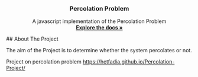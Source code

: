 <br />
<p align="center">

  <h3 align="center">Percolation Problem</h3>

  <p align="center">
    A javascript implementation of the Percolation Problem
    <br />
    <a href="https://github.com/tanmayaeron/CS204_Project_RISC-V"><strong>Explore the docs »</strong></a>
    
  </p>
</p>
## About The Project

The aim of the Project is to determine whether the system percolates or not.

Project on percolation problem
https://hetfadia.github.io/Percolation-Project/
